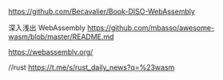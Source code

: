 https://github.com/Becavalier/Book-DISO-WebAssembly


深入浅出 WebAssembly
https://github.com/mbasso/awesome-wasm/blob/master/README.md


https://webassembly.org/

//rust 
https://t.me/s/rust_daily_news?q=%23wasm
